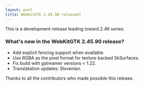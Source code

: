 ```yaml
---
layout: post
title: WebKitGTK 2.45.90 released!
---
```


This is a development release leading toward 2.46 series.

### What's new in the WebKitGTK 2.45.90 release?

 - Add explicit fencing support when available.
 - Use RGBA as the pixel format for texture backed SkSurfaces.
 - Fix build with gstreamer versions < 1.22.
 - Translatation updates: Slovenian.

Thanks to all the contributors who made possible this release.
